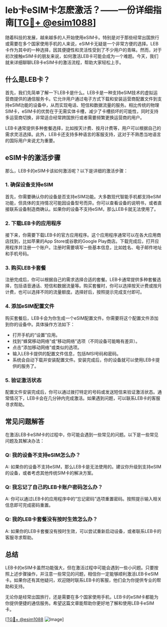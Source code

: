 # leb卡eSIM卡怎麽激活？——一份详细指南[[TG💪+ @esim1088](https://t.me/s/esim1088)]

随着科技的发展，越来越多的人开始使用eSIM卡。特别是对于那些经常出国旅行或需要在多个国家使用手机的人来说，eSIM卡无疑是一个非常方便的选择。LEB卡作为其中的一种选择，因其便捷性和灵活性受到了不少用户的青睐。然而，对于初次接触eSIM卡的朋友来说，如何激活LEB卡可能会成为一个难题。今天，我们就来详细聊聊LEB卡eSIM卡的激活流程，帮助大家轻松上手。

## 什么是LEB卡？

首先，我们先简单了解一下LEB卡是什么。LEB卡是一种支持eSIM技术的虚拟运营商提供的通信服务卡。它允许用户通过电子方式下载和安装运营商配置文件到支持eSIM功能的设备中，从而实现电话、短信和数据流量的服务。相比传统的物理SIM卡，eSIM卡的优势在于无需实体卡槽，减少了卡槽损坏的可能性，同时支持多运营商切换，非常适合经常跨国旅行或者需要频繁更换运营商的用户。

LEB卡通常提供多种套餐选择，比如按天计费、按月计费等，用户可以根据自己的需求灵活选择。此外，LEB卡还支持多种语言的客服支持，这对于不熟悉当地语言的国际用户来说尤为重要。

## eSIM卡的激活步骤

那么，LEB卡的eSIM卡该如何激活呢？以下是详细的激活步骤：

### 1. 确保设备支持eSIM

首先，你需要确认你的设备是否支持eSIM功能。大多数现代智能手机都支持eSIM功能，但具体的支持情况可能因设备型号而异。你可以查看设备的说明书，或者直接联系设备制造商确认。如果你的设备不支持eSIM，那么LEB卡就无法使用了。

### 2. 下载LEB卡的应用程序

接下来，你需要下载LEB卡的官方应用程序。这个应用程序通常可以在各大应用商店找到，比如苹果的App Store或谷歌的Google Play商店。下载完成后，打开应用程序并注册一个账户。注册时需要填写一些基本信息，比如姓名、电子邮件地址和手机号码。

### 3. 购买LEB卡套餐

注册完成后，你可以根据自己的需求选择合适的套餐。LEB卡通常提供多种套餐选择，包括语音通话、短信和数据流量等。购买套餐时，你可以选择按天计费或按月计费，也可以选择不同的流量额度。选择好后，按照提示完成支付即可。

### 4. 添加eSIM配置文件

购买套餐后，LEB卡会为你生成一个eSIM配置文件。你需要将这个配置文件添加到你的设备中。具体操作方法如下：

- 打开手机的“设置”应用。
- 找到“蜂窝移动网络”或“移动网络”选项（不同设备可能略有差异）。
- 点击“添加移动网络”或类似的选项。
- 输入LEB卡提供的配置文件信息，包括IMSI号码和密码。
- 系统会自动下载并安装配置文件。安装完成后，你的设备就可以使用LEB卡提供的服务了。

### 5. 验证激活状态

配置文件安装完成后，你可以通过拨打特定的号码或发送短信来验证激活状态。通常情况下，LEB卡会在几分钟内完成激活。如果遇到问题，可以联系LEB卡的客服寻求帮助。

## 常见问题解答

在激活LEB卡eSIM卡的过程中，你可能会遇到一些常见的问题。以下是一些常见问题及其解决办法：

### Q: 我的设备不支持eSIM怎么办？

A: 如果你的设备不支持eSIM，那么LEB卡是无法使用的。建议你升级到支持eSIM的设备，或者考虑其他传统SIM卡的解决方案。

### Q: 我忘记了自己的LEB卡账户密码怎么办？

A: 你可以通过LEB卡的应用程序中的“忘记密码”选项重置密码。按照提示输入相关信息即可完成密码重置。

### Q: 我的LEB卡套餐没有按时生效怎么办？

A: 如果你的LEB卡套餐没有按时生效，可以尝试重新启动设备，或者联系LEB卡的客服寻求帮助。

## 总结

LEB卡的eSIM卡虽然功能强大，但在激活过程中可能会遇到一些小问题。只要按照上述步骤操作，并注意一些常见的问题，相信你一定能够顺利激活LEB卡eSIM卡。如果你还有其他疑问，欢迎随时联系LEB卡的客服，他们会为你提供专业的帮助和支持。

无论你是经常出国旅行，还是需要在多个国家使用手机，LEB卡的eSIM卡都能为你提供便捷的通信服务。希望这篇文章能帮助你更好地了解和使用LEB卡eSIM卡。

[[TG💪+ @esim1088](https://t.me/s/esim1088) ![Image](https://i.postimg.cc/4NQfJmqS/Snipaste-2025-05-13-00-14-12.png)]